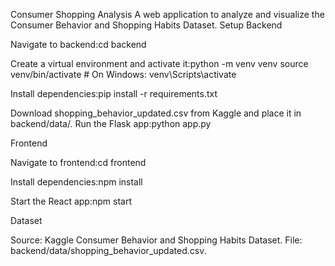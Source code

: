 Consumer Shopping Analysis
A web application to analyze and visualize the Consumer Behavior and Shopping Habits Dataset.
Setup
Backend

Navigate to backend:cd backend


Create a virtual environment and activate it:python -m venv venv
source venv/bin/activate  # On Windows: venv\Scripts\activate


Install dependencies:pip install -r requirements.txt


Download shopping_behavior_updated.csv from Kaggle and place it in backend/data/.
Run the Flask app:python app.py



Frontend

Navigate to frontend:cd frontend


Install dependencies:npm install


Start the React app:npm start





Dataset

Source: Kaggle Consumer Behavior and Shopping Habits Dataset.
File: backend/data/shopping_behavior_updated.csv.

